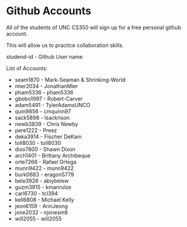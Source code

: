 # Github Accounts

All of the students of UNC CS350 will sign up for a free personal github account.  

This will allow us to practice collaboration skills.

studend-id - Github User name


List of Accounts:

* seam1870 - Mark-Seaman & Shrinking-World
* mier2034 - JonathanMier
* pham5336 - pham5336
* gbobo1997 - Robert-Carver
* adam5491 - TylerAdamsUNCO
* quin9856 - cmquinn97
* sack5898 - lsackrison
* newb3839 - Chris Newby 
* pere1222 - Preez
* deka3914 - Fischer DeKam
* toll8030 - toll8030
* dixo7800 - Shawn Dixon
* arch1401 - Brittany Archibeque
* orte7266 - Rafael Ortega
* munn9422 - munn9422
* burk0683 - eragon5779
* bele3926 - abiybelew
* guzm3915 - kmanrulze
* carl6730 - tcl394
* kell6808 - Michael Kelly
* jeon6159 - ArinJeong
* jone2032 - njonesm8
* will2055 - will2055
